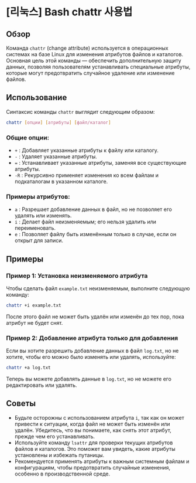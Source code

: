 # [리눅스] Bash chattr 사용법

## Обзор
Команда `chattr` (change attribute) используется в операционных системах на базе Linux для изменения атрибутов файлов и каталогов. Основная цель этой команды — обеспечить дополнительную защиту данных, позволяя пользователям устанавливать специальные атрибуты, которые могут предотвратить случайное удаление или изменение файлов.

## Использование
Синтаксис команды `chattr` выглядит следующим образом:

```bash
chattr [опции] [атрибуты] [файл/каталог]
```

### Общие опции:
- `+` : Добавляет указанные атрибуты к файлу или каталогу.
- `-` : Удаляет указанные атрибуты.
- `=` : Устанавливает указанные атрибуты, заменяя все существующие атрибуты.
- `-R` : Рекурсивно применяет изменения ко всем файлам и подкаталогам в указанном каталоге.

### Примеры атрибутов:
- `a` : Разрешает добавление данных в файл, но не позволяет его удалять или изменять.
- `i` : Делает файл неизменяемым; его нельзя удалить или переименовать.
- `e` : Позволяет файлу быть изменённым только в случае, если он открыт для записи.

## Примеры
### Пример 1: Установка неизменяемого атрибута
Чтобы сделать файл `example.txt` неизменяемым, выполните следующую команду:

```bash
chattr +i example.txt
```

После этого файл не может быть удалён или изменён до тех пор, пока атрибут не будет снят.

### Пример 2: Добавление атрибута только для добавления
Если вы хотите разрешить добавление данных в файл `log.txt`, но не хотите, чтобы его можно было изменять или удалять, используйте:

```bash
chattr +a log.txt
```

Теперь вы можете добавлять данные в `log.txt`, но не можете его редактировать или удалять.

## Советы
- Будьте осторожны с использованием атрибута `i`, так как он может привести к ситуации, когда файл не может быть изменён или удалён. Убедитесь, что вы понимаете, как снять этот атрибут, прежде чем его устанавливать.
- Используйте команду `lsattr` для проверки текущих атрибутов файлов и каталогов. Это поможет вам увидеть, какие атрибуты установлены и избежать путаницы.
- Рекомендуется применять атрибуты к важным системным файлам и конфигурациям, чтобы предотвратить случайные изменения, особенно в производственной среде.